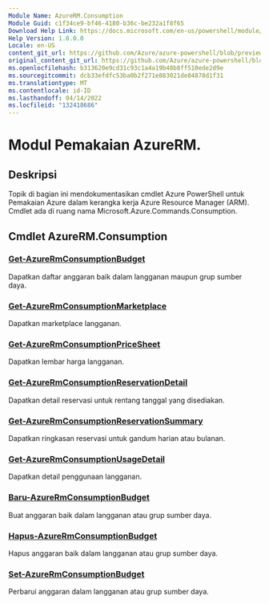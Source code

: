 ```yaml
---
Module Name: AzureRM.Consumption
Module Guid: c1f34ce9-bf46-4180-b36c-be232a1f8f65
Download Help Link: https://docs.microsoft.com/en-us/powershell/module/azurerm.consumption
Help Version: 1.0.0.0
Locale: en-US
content_git_url: https://github.com/Azure/azure-powershell/blob/preview/src/ResourceManager/Consumption/Commands.Consumption/help/AzureRM.Consumption.md
original_content_git_url: https://github.com/Azure/azure-powershell/blob/preview/src/ResourceManager/Consumption/Commands.Consumption/help/AzureRM.Consumption.md
ms.openlocfilehash: b313620e9cd31c93c1a4a19b48b8ff510ede2d9e
ms.sourcegitcommit: dcb33efdfc53ba0b2f271e883021de84878d1f31
ms.translationtype: MT
ms.contentlocale: id-ID
ms.lasthandoff: 04/14/2022
ms.locfileid: "132418686"
---
```

# Modul Pemakaian AzureRM.
## Deskripsi
Topik di bagian ini mendokumentasikan cmdlet Azure PowerShell untuk Pemakaian Azure dalam kerangka kerja Azure Resource Manager (ARM). Cmdlet ada di ruang nama Microsoft.Azure.Commands.Consumption.

## Cmdlet AzureRM.Consumption
### [Get-AzureRmConsumptionBudget](Get-AzureRmConsumptionBudget.md)
Dapatkan daftar anggaran baik dalam langganan maupun grup sumber daya.

### [Get-AzureRmConsumptionMarketplace](Get-AzureRmConsumptionMarketplace.md)
Dapatkan marketplace langganan.

### [Get-AzureRmConsumptionPriceSheet](Get-AzureRmConsumptionPriceSheet.md)
Dapatkan lembar harga langganan.

### [Get-AzureRmConsumptionReservationDetail](Get-AzureRmConsumptionReservationDetail.md)
Dapatkan detail reservasi untuk rentang tanggal yang disediakan.

### [Get-AzureRmConsumptionReservationSummary](Get-AzureRmConsumptionReservationSummary.md)
Dapatkan ringkasan reservasi untuk gandum harian atau bulanan.

### [Get-AzureRmConsumptionUsageDetail](Get-AzureRmConsumptionUsageDetail.md)
Dapatkan detail penggunaan langganan.

### [Baru-AzureRmConsumptionBudget](New-AzureRmConsumptionBudget.md)
Buat anggaran baik dalam langganan atau grup sumber daya.

### [Hapus-AzureRmConsumptionBudget](Remove-AzureRmConsumptionBudget.md)
Hapus anggaran baik dalam langganan atau grup sumber daya.

### [Set-AzureRmConsumptionBudget](Set-AzureRmConsumptionBudget.md)
Perbarui anggaran dalam langganan atau grup sumber daya.


